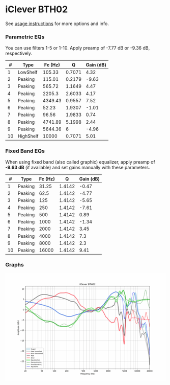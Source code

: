 # iClever BTH02
See [usage instructions](https://github.com/jaakkopasanen/AutoEq#usage) for more options and info.

### Parametric EQs
You can use filters 1-5 or 1-10. Apply preamp of -7.77 dB or -9.36 dB, respectively.

|   # | Type      |   Fc (Hz) |      Q |   Gain (dB) |
|-----|-----------|-----------|--------|-------------|
|   1 | LowShelf  |    105.33 | 0.7071 |        4.32 |
|   2 | Peaking   |    115.01 | 0.2179 |       -9.63 |
|   3 | Peaking   |    565.72 | 1.1649 |        4.47 |
|   4 | Peaking   |   2205.3  | 2.6033 |        4.17 |
|   5 | Peaking   |   4349.43 | 0.9557 |        7.52 |
|   6 | Peaking   |     52.23 | 1.9307 |       -1.01 |
|   7 | Peaking   |     96.56 | 1.9833 |        0.74 |
|   8 | Peaking   |   4741.89 | 5.1998 |        2.44 |
|   9 | Peaking   |   5644.36 | 6      |       -4.96 |
|  10 | HighShelf |  10000    | 0.7071 |        5.01 |

### Fixed Band EQs
When using fixed band (also called graphic) equalizer, apply preamp of **-9.63 dB** (if available) and set gains manually with these parameters.

|   # | Type    |   Fc (Hz) |      Q |   Gain (dB) |
|-----|---------|-----------|--------|-------------|
|   1 | Peaking |     31.25 | 1.4142 |       -0.47 |
|   2 | Peaking |     62.5  | 1.4142 |       -4.77 |
|   3 | Peaking |    125    | 1.4142 |       -5.65 |
|   4 | Peaking |    250    | 1.4142 |       -7.61 |
|   5 | Peaking |    500    | 1.4142 |        0.89 |
|   6 | Peaking |   1000    | 1.4142 |       -1.34 |
|   7 | Peaking |   2000    | 1.4142 |        3.45 |
|   8 | Peaking |   4000    | 1.4142 |        7.3  |
|   9 | Peaking |   8000    | 1.4142 |        2.3  |
|  10 | Peaking |  16000    | 1.4142 |        9.41 |

### Graphs
![](./iClever%20BTH02.png)
